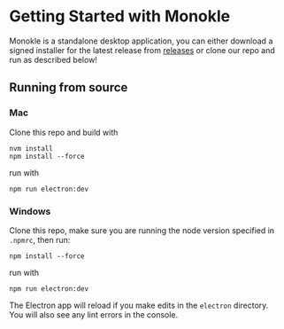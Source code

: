 # Getting Started with Monokle

Monokle is a standalone desktop application, you can either download a signed installer for the latest release
from [releases](https://github.com/kubeshop/monokle/releases) or clone our repo and run as described below!

## Running from source

### Mac

Clone this repo and build with

```
nvm install
npm install --force
```

run with

```
npm run electron:dev
```

### Windows

Clone this repo, make sure you are running the node version specified in `.npmrc`, then run:

```
npm install --force
```

run with

```
npm run electron:dev
```

The Electron app will reload if you make edits in the `electron` directory.<br> You will also see any lint errors in the
console.



